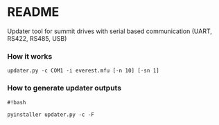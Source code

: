 # README #

Updater tool for summit drives with serial based communication (UART, RS422, RS485, USB)


### How it works ###
    updater.py -c COM1 -i everest.mfu [-n 10] [-sn 1]

### How to generate updater outputs ###



    #!bash
    
    pyinstaller updater.py -c -F
